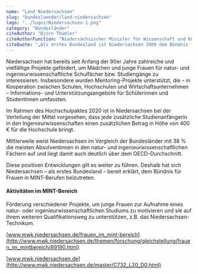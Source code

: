 ```yaml
---
name: "Land Niedersachsen"
slug: "bundeslaender/land-niedersachsen"
logo: "../logos/Niedersachsen-1.png"
category: "Bundesländer"
citeAuthor: "Björn Thümler"
citeAuthorFunction: "Niedersächsischer Minister für Wissenschaft und Kultur"
citeQuote: "„Als erstes Bundesland ist Niedersachsen 2009 dem Bündnis für Frauen in MINT-Berufen beigetreten. Nach wie vor halte ich die Vereinbarung für ein bedeutendes Instrument zur Gewinnung von Fachkräften. Mit dem „Niedersachsen-Technikum“, das junge Frauen in Theorie und Praxis auf MINT-Berufe und -Studiengänge vorbereitet, setzen wir die Leitgedanken des Bündnisses in unserem Land erfolgreich um. Dank des Zusammenwirkens verschiedener Akteurinnen und Akteure aus Schulen, Hochschulen und Wirtschaft hat es sich als ein wertvolles Instrument bei der Studien- und Berufswahl etabliert.”"
---
```


Niedersachsen hat bereits seit Anfang der 90er Jahre zahlreiche und vielfältige Projekte gefördert, um Mädchen und junge Frauen für natur- und ingenieurwissenschaftliche Schulfächer bzw. Studiengänge zu interessieren. Insbesondere wurden Mentoring-Projekte unterstützt, die – in Kooperation zwischen Schulen, Hochschulen und Wirtschaftsunternehmen – Informations- und Unterstützungsangebote für Schülerinnen und Studentinnen umfassten.

Im Rahmen des Hochschulpaktes 2020 ist in Niedersachsen bei der Verteilung der Mittel vorgesehen, dass jede zusätzliche Studienanfängerin in den Ingenieurwissenschaften einen zusätzlichen Betrag in Höhe von 400 € für die Hochschule bringt.

Mittlerweile weist Niedersachsen im Vergleich der Bundesländer mit 38 % die meisten Absolventinnen in den natur- und ingenieurwissenschaftlichen Fächern auf und liegt damit auch deutlich über dem OECD-Durchschnitt.

Diese positiven Entwicklungen gilt es weiter zu führen. Deshalb hat sich Niedersachsen – als erstes Bundesland – bereit erklärt, dem Bündnis für Frauen in MINT-Berufen beizutreten.

#### Aktivitäten im MINT-Bereich

Förderung verschiedener Projekte, um junge Frauen zur Aufnahme eines natur- oder ingenieurwissenschaftlichen Studiums zu motivieren und sie auf ihrem weiteren Qualifikationsweg zu unterstützen, z.B. das Niedersachsen-Technikum.

[www.mwk.niedersachsen.de/frauen_im_mint-bereich](http://www.mwk.niedersachsen.de/themen/forschung/gleichstellung/frauen_im_mintbereich/89190.html)

[www.mwk.niedersachsen.de](http://www.mwk.niedersachsen.de/master/C732_L20_D0.html)
